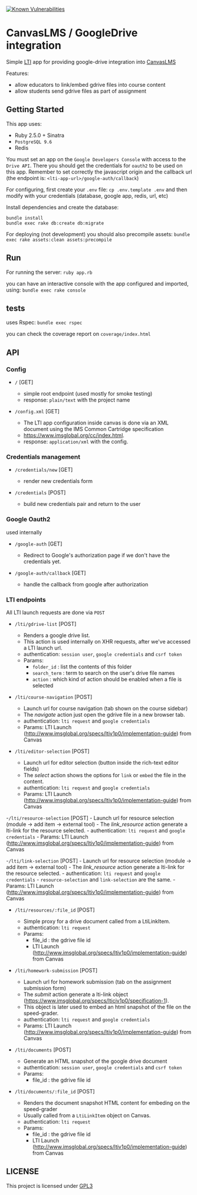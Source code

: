 [![Known Vulnerabilities](https://snyk.io/test/github/learningtapestry/canvas-google-drive-connector/badge.svg?targetFile=Gemfile.lock)](https://snyk.io/test/github/learningtapestry/canvas-google-drive-connector?targetFile=Gemfile.lock)

# CanvasLMS / GoogleDrive integration

Simple [LTI](http://www.imsglobal.org/activity/learning-tools-interoperability) app for providing google-drive integration into [CanvasLMS](http://canvaslms.com/)

Features:
- allow educators to link/embed gdrive files into course content
- allow students send gdrive files as part of assignment

## Getting Started

This app uses:
* Ruby 2.5.0 + Sinatra
* `PostgreSQL 9.6`
* Redis

You must set an app on the `Google Developers Console` with access to the `Drive API`.
There you should get the credentials for `oauth2` to be used on this app.
Remember to set correctly the javascript origin and the callback url (the endpoint is: `<lti-app-url>/google-auth/callback`)

For configuring, first create your `.env` file:  `cp .env.template .env`
and then modify with your credentials (database, google app, redis, url, etc)

Install dependencies and create the database:
```
bundle install
bundle exec rake db:create db:migrate
```

For deploying (not development) you should also precompile assets:
`bundle exec rake assets:clean assets:precompile`

## Run

For running the server:
`ruby app.rb`

you can have an interactive console with the app configured and imported, using:
`bundle exec rake console`

## tests

uses Rspec: `bundle exec rspec`

you can check the coverage report on `coverage/index.html`

## API

### Config

- `/` [GET]
    - simple root endpoint (used mostly for smoke testing)
    - response: `plain/text` with the project name

- `/config.xml` [GET]
    - The LTI app configuration inside canvas is done via an XML document using the IMS Common Cartridge specification
    - https://www.imsglobal.org/cc/index.html.
    - response: `application/xml` with the config.

### Credentials management

- `/credentials/new` [GET]
    - render new credentials form

- `/credentials` [POST]
    - build new credentials pair and return to the user

### Google Oauth2

used internally

- `/google-auth` [GET]
    - Redirect to Google's authorization page if we don't have the credentials yet.

- `/google-auth/callback` [GET]
    - handle the callback from google after authorization

### LTI endpoints

All LTI launch requests are done via `POST`

- `/lti/gdrive-list` [POST]
    - Renders a google drive list.
    - This action is used internally on XHR requests, after we've accessed a LTI launch url.
    - authentication: `session user`, `google credentials` and `csrf token`
    -  Params:
       * `folder_id` : list the contents of this folder
       * `search_term` : term to search on the user's drive file names
       * `action` : which kind of action should be enabled when a file is selected

- `/lti/course-navigation` [POST]
    - Launch url for course navigation (tab shown on the course sidebar)
    - The *navigate* action just open the gdrive file in a new browser tab.
    - authentication: `lti request` and `google credentials`
    - Params: LTI Launch (http://www.imsglobal.org/specs/ltiv1p0/implementation-guide) from Canvas

- `/lti/editor-selection` [POST]
    - Launch url for editor selection (button inside the rich-text editor fields)
    - The *select* action shows the options for `link` or `embed` the file in the content.
    - authentication: `lti request` and `google credentials`
    - Params: LTI Launch (http://www.imsglobal.org/specs/ltiv1p0/implementation-guide) from Canvas

-`/lti/resource-selection` [POST]
    - Launch url for resource selection (module -> add item -> external tool)
    - The *link_resource* action generate a lti-link for the resource selected.
    - authentication: `lti request` and `google credentials`
    - Params: LTI Launch (http://www.imsglobal.org/specs/ltiv1p0/implementation-guide) from Canvas

-`/lti/link-selection` [POST]
    - Launch url for resource selection (module -> add item -> external tool)
    - The *link_resource* action generate a lti-link for the resource selected.
    - authentication: `lti request` and `google credentials`
    - `resource-selection` and `link-selection` are the same.
    - Params: LTI Launch (http://www.imsglobal.org/specs/ltiv1p0/implementation-guide) from Canvas

- `/lti/resources/:file_id` [POST]
    - Simple proxy for a drive document called from a LtiLinkItem.
    - authentication: `lti request`
    - Params:
        * file_id : the gdrive file id
        * LTI Launch (http://www.imsglobal.org/specs/ltiv1p0/implementation-guide) from Canvas

- `/lti/homework-submission` [POST]
    - Launch url for homework submission (tab on the assignment submission form)
    - The *submit* action generate a lti-link object (https://www.imsglobal.org/specs/lticiv1p0/specification-1).
    - This object is later used to embed an html snapshot of the file on the speed-grader.
    - authentication: `lti request` and `google credentials`
    - Params: LTI Launch (http://www.imsglobal.org/specs/ltiv1p0/implementation-guide) from Canvas

- `/lti/documents` [POST]
    - Generate an HTML snapshot of the google drive document
    - authentication: `session user`, `google credentials` and `csrf token`
    - Params:
       * file_id : the gdrive file id

- `/lti/documents/:file_id` [POST]
    - Renders the document snapshot HTML content for embeding on the speed-grader
    - Usually called from a `LtiLinkItem` object on Canvas.
    - authentication: `lti request`
    - Params:
       * file_id : the gdrive file id
       * LTI Launch (http://www.imsglobal.org/specs/ltiv1p0/implementation-guide) from Canvas


## LICENSE

This project is licensed under [GPL3](https://tldrlegal.com/license/gnu-general-public-license-v3-\(gpl-3\))
